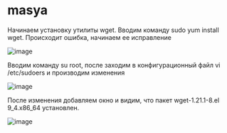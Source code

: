 # masya
Начинаем установку утилиты wget. Вводим команду sudo yum install wget. Происходит ошибка, начинаем ее исправление

![image](https://github.com/user-attachments/assets/7444c749-516c-417a-9fc2-e44262c9b851)

Вводим команду su root, после заходим в конфигурационный файл vi /etc/sudoers и производим изменения

![image](https://github.com/user-attachments/assets/3648054e-0f98-4ca1-adfa-914b80650abb)

После изменения добавляем окно и видим, что пакет wget-1.21.1-8.el 9_4.x86_64 установлен.

![image](https://github.com/user-attachments/assets/b78083ad-8bd5-40cf-a114-d5b33cd2bf1b)


